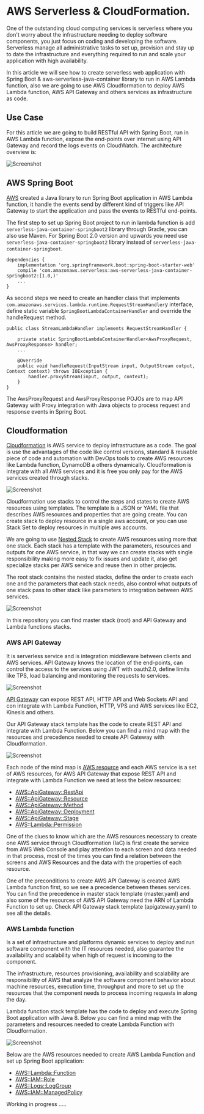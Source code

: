 # AWS Serverless & CloudFormation.

One of the outstanding cloud computing services is serverless where you don't worry about the infrastructure needing to deploy software components, you just focus on coding and developing the software.
Serverless manage all administrative tasks to set up, provision and stay up to date the infrastructure and everything required to run and scale your application with high availability.

In this article we will see how to create serverless web application with Spring Boot & aws-serverless-java-container library  to run in AWS Lambda function, also we are going to use AWS Cloudformation 
to deploy AWS Lambda function, AWS API Gateway and others services as infrastructure as code.

## Use Case

For this article we are going to build RESTful API with Spring Boot, run in AWS Lambda function, expose the end-points over internet using API Gateway and record the logs events on CloudWatch. 
The architecture overview is:

![Screenshot](https://github.com/JoseLuisSR/springboot-aws-serverless/blob/master/doc/img/serverless-aws.png?raw=true)


## AWS Spring Boot

[AWS](https://github.com/awslabs/aws-serverless-java-container/wiki/Quick-start---Spring-Boot) created a Java library to run Spring Boot application in AWS Lambda function, it handle the events 
send by different kind of triggers like API Gateway to start the application and pass the events to RESTful end-points.

The first step to set up Spring Boot project to run in lambda function is add `serverless-java-container-springboot2` library through Gradle, you can also use Maven. For Spring Boot 2.0 version 
and upwards you need use `serverless-java-container-springboot2` library instead of `serverless-java-container-springboot`.
```
dependencies {
	implementation 'org.springframework.boot:spring-boot-starter-web'
	compile 'com.amazonaws.serverless:aws-serverless-java-container-springboot2:[1.0,)'
    ...
}
```

As second steps we need to create an handler class that implements `com.amazonaws.services.lambda.runtime.RequestStreamHandler`y interface, define static variable `SpringBootLambdaContainerHandler` 
and override the handleRequest method.  

```
public class StreamLambdaHandler implements RequestStreamHandler {

    private static SpringBootLambdaContainerHandler<AwsProxyRequest, AwsProxyResponse> handler;
    ...

    @Override
    public void handleRequest(InputStream input, OutputStream output, Context context) throws IOException {
        handler.proxyStream(input, output, context);
    }
}
```

The AwsProxyRequest and AwsProxyResponse POJOs are to map API Gateway with Proxy integration with Java objects to process request and response events in Spring Boot. 

## Cloudformation

[Cloudformation](https://docs.aws.amazon.com/cloudformation/index.html) is AWS service to deploy infrastructure as a code. The goal is use the advantages of the code like control versions, standard & reusable piece of 
code and automation with DevOps tools to create AWS resources like Lambda function, DynamoDB a others dynamically. Cloudformation is integrate with all AWS services 
and it is free you only pay for the AWS services created through stacks.

![Screenshot](https://docs.aws.amazon.com/AWSCloudFormation/latest/UserGuide/images/create-stack-diagram.png)

Cloudformation use stacks to control the steps and states to create AWS resources using templates. The template is a JSON or YAML file that describes AWS resources 
and properties that are going create. You can create stack to deploy resource in a single aws account, or you can use Stack Set to deploy resources in multiple aws accounts. 

We are going to use [Nested Stack](https://docs.aws.amazon.com/AWSCloudFormation/latest/UserGuide/images/cfn-console-nested-stacks.png) to create AWS resources using more 
that one stack. Each stack has a template with the parameters, resources and outputs for one AWS service, in that way we can create stacks with single responsibility making 
more easy to fix issues and update it, also get specialize stacks per AWS service and reuse then in other projects.

The root stack contains the nested stacks, define the order to create each one and the parameters that each stack needs, also control what outputs of one stack pass to other 
stack like parameters to integration between AWS services.

![Screenshot](https://docs.aws.amazon.com/AWSCloudFormation/latest/UserGuide/images/cfn-console-nested-stacks.png)

In this repository you can find master stack (root) and API Gateway and Lambda functions stacks. 

### AWS API Gateway

It is serverless service and is integration middleware between clients and AWS services. API Gateway knows the location of the end-points, can control the access to the 
services using JWT with oauth2.0, define limits like TPS, load balancing and monitoring the requests to services. 

![Screenshot](https://d1.awsstatic.com/serverless/New-API-GW-Diagram.c9fc9835d2a9aa00ef90d0ddc4c6402a2536de0d.png)

[API Gateway](https://aws.amazon.com/api-gateway/?nc1=h_ls) can expose REST API, HTTP API and Web Sockets API and con integrate with Lambda Function, HTTP, VPS and AWS services like EC2, Kinesis and others.

Our API Gateway stack template has the code to create REST API and integrate with Lambda Function. Below you can find a mind map with the resources and precedence needed to create API Gateway with Cloudformation.

![Screenshot](https://github.com/JoseLuisSR/springboot-aws-serverless/blob/master/doc/img/api-gateway-mind-map.jpg?raw=true)

Each node of the mind map is [AWS resource](https://docs.aws.amazon.com/AWSCloudFormation/latest/UserGuide/aws-template-resource-type-ref.html) and each AWS service is a set of AWS resources, for AWS API Gateway 
that expose REST API and integrate with Lambda Function we need at less the below resources:

* [AWS::ApiGateway::RestApi](https://docs.aws.amazon.com/AWSCloudFormation/latest/UserGuide/aws-resource-apigateway-restapi.html)
* [AWS::ApiGateway::Resource](https://docs.aws.amazon.com/AWSCloudFormation/latest/UserGuide/aws-resource-apigateway-resource.html)
* [AWS::ApiGateway::Method](https://docs.aws.amazon.com/AWSCloudFormation/latest/UserGuide/aws-resource-apigateway-method.html)
* [AWS::ApiGateway::Deployment](https://docs.aws.amazon.com/AWSCloudFormation/latest/UserGuide/aws-resource-apigateway-deployment.html)
* [AWS::ApiGateway::Stage](https://docs.aws.amazon.com/AWSCloudFormation/latest/UserGuide/aws-resource-apigateway-stage.html)
* [AWS::Lambda::Permission](https://docs.aws.amazon.com/lambda/latest/dg/lambda-permissions.html)   

One of the clues to know which are the AWS resources necessary to create one AWS service through Cloudformation (IaC) is first create the service from AWS Web Console and play attention to each screen and data 
needed in that process, most of the times you can find a relation between the screens and AWS Resources and the data with the properties of each resource.

One of the preconditions to create AWS API Gateway is created AWS Lambda function first, so we see a precedence between theses services. You can find the precedence in master stack template (master.yaml) and 
also some of the resources of AWS API Gateway need the ARN of Lambda Function to set up. Check API Gateway stack template (apigateway.yaml) to see all the details.

### AWS Lambda function

Is a set of infrastructure and platforms dynamic services to deploy and run software component with the IT resources needed, also guarantee the availability and scalability when high of request is incoming to the component.

The infrastructure, resources provisioning, availability and scalability are responsibility of AWS that analyze the software component behavior about machine resources, execution time, throughput and more to set up the 
resources that the component needs to process incoming requests in along the day.

Lambda function stack template has the code to deploy and execute Spring Boot application with Java 8. Below you can find a mind map with the parameters and resources needed to create Lambda Function with Cloudformation.

![Screenshot](https://github.com/JoseLuisSR/springboot-aws-serverless/blob/master/doc/img/lambda-function-mind-map.jpg?raw=true)

Below are the AWS resources needed to create AWS Lambda Function and set up Spring Boot application:

* [AWS::Lambda::Function](https://docs.aws.amazon.com/AWSCloudFormation/latest/UserGuide/aws-resource-lambda-function.html)
* [AWS::IAM::Role](https://docs.aws.amazon.com/AWSCloudFormation/latest/UserGuide/aws-resource-iam-role.html)
* [AWS::Logs::LogGroup](https://docs.aws.amazon.com/AWSCloudFormation/latest/UserGuide/aws-resource-logs-loggroup.html)
* [AWS::IAM::ManagedPolicy](https://docs.aws.amazon.com/AWSCloudFormation/latest/UserGuide/aws-resource-iam-managedpolicy.html) 



Working in progress .....
